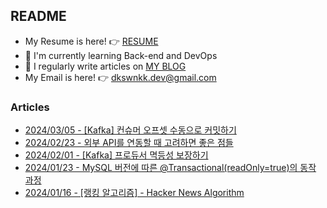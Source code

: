
## README

- My Resume is here! 👉 [RESUME](https://www.linkedin.com/in/dkswnkk/)
- 🌱 I'm currently learning Back-end and DevOps
- 📝 I regularly write articles on [MY BLOG](https://dkswnkk.tistory.com/)
- My Email is here! 👉  dkswnkk.dev@gmail.com

### Articles

- [2024/03/05 - [Kafka] 컨슈머 오프셋 수동으로 커밋하기](https://dkswnkk.tistory.com/744) <br/>
- [2024/02/23 - 외부 API를 연동할 때 고려하면 좋은 점들](https://dkswnkk.tistory.com/742) <br/>
- [2024/02/01 - [Kafka] 프로듀서 멱등성 보장하기](https://dkswnkk.tistory.com/741) <br/>
- [2024/01/23 - MySQL 버전에 따른 @Transactional(readOnly=true)의 동작 과정](https://dkswnkk.tistory.com/740) <br/>
- [2024/01/16 - [랭킹 알고리즘] - Hacker News Algorithm](https://dkswnkk.tistory.com/738) <br/>
